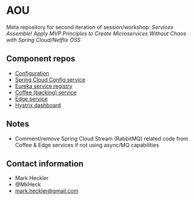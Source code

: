 # AOU
Meta repository for second iteration of session/workshop: _Services Assemble! Apply MVP Principles to Create Microservices Without Chaos with Spring Cloud/Netflix OSS_

## Component repos

* [Configuration](https://github.com/mkheck/AOU/tree/master/aou-config)
* [Spring Cloud Config service](https://github.com/mkheck/AOU-config-service)
* [Eureka service registry](https://github.com/mkheck/AOU-eureka-service)
* [Coffee (backing) service](https://github.com/mkheck/AOU-coffee-service)
* [Edge service](https://github.com/mkheck/AOU-edge-service)
* [Hystrix dashboard](https://github.com/mkheck/AOU-hystrix-dashboard)

## Notes

* Comment/remove Spring Cloud Stream (RabbitMQ) related code from Coffee & Edge services if not using async/MQ capabilities

## Contact information

* Mark Heckler
* @MkHeck
* mark.heckler@gmail.com